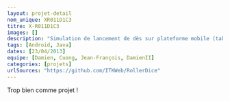 ```yaml
---
layout: projet-detail
nom_unique: XR011D1C3
titre: X-R011D1C3
images: []
description: "Simulation de lancement de dès sur plateforme mobile (tablette / smartphone). Lance les dès virtuels en secouant la tablette !"
tags: [Android, Java]
dates: [23/04/2013]
equipe: [Damien, Cuong, Jean-François, DamienII]
categories: [projets]
urlSources: "https://github.com/ITKWeb/RollerDice"
---
```

Trop bien comme projet !